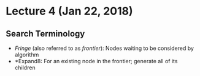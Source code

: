 # Lecture 4 (Jan 22, 2018)
## Search Terminology 
* *Fringe* (also referred to as *frontier*): Nodes waiting to be considered by algorithm
* *Expand8: For an existing node in the frontier; generate all of its children

